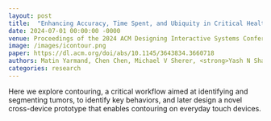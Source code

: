 ```yaml
---
layout: post
title:  "Enhancing Accuracy, Time Spent, and Ubiquity in Critical Healthcare Delineation via Cross-Device Contouring"
date: 2024-07-01 00:00:00 -0000
venue: Proceedings of the 2024 ACM Designing Interactive Systems Conference
image: /images/icontour.png
paper: https://dl.acm.org/doi/abs/10.1145/3643834.3660718
authors: Matin Yarmand, Chen Chen, Michael V Sherer, <strong>Yash N Shah</strong>, Peter Liu, Borui Wang, Larry Hernandez, James D Murphy, Nadir Weibel
categories: research
---
```

Here we explore contouring, a critical workflow aimed at identifying and segmenting tumors, to identify key behaviors, and later design a novel cross-device prototype that enables contouring on everyday touch devices.